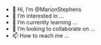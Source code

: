 - 👋 Hi, I’m @MarionStephens
- 👀 I’m interested in ...
- 🌱 I’m currently learning ...
- 💞️ I’m looking to collaborate on ...
- 📫 How to reach me ...

<!---
MarionStephens/MarionStephens is a ✨ special ✨ repository because its `README.md` (this file) appears on your GitHub profile.
You can click the Preview link to take a look at your changes.
--->
